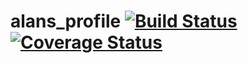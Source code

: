 alans_profile  [![Build Status](https://travis-ci.org/adavidev/alans_profile.png?branch=master)](https://travis-ci.org/adavidev/alans_profile)  [![Coverage Status](https://coveralls.io/repos/adavidev/alans_profile/badge.png?branch=master)](https://coveralls.io/r/adavidev/alans_profile?branch=master)
=============
